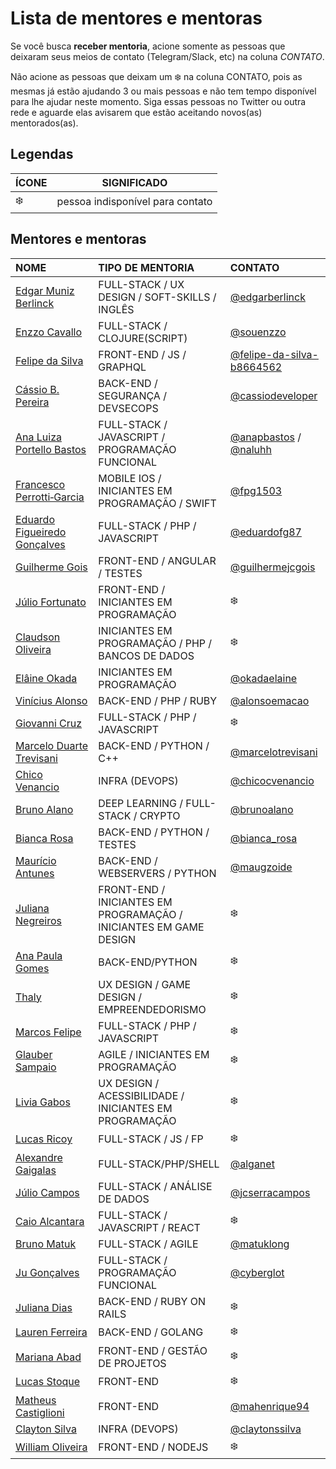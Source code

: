 # Lista de mentores e mentoras

Se você busca **receber mentoria**, acione somente as pessoas que deixaram seus meios de contato (Telegram/Slack, etc) na coluna *CONTATO*.

Não acione as pessoas que deixam um :snowflake: na coluna CONTATO, pois as mesmas já estão ajudando 3 ou mais pessoas e não tem tempo disponível para lhe ajudar neste momento. Siga essas pessoas no Twitter ou outra rede e aguarde elas avisarem que estão aceitando novos(as) mentorados(as).

## Legendas

| ÍCONE | SIGNIFICADO |
| --- | --- |
| :snowflake: | pessoa indisponível para contato |

## Mentores e mentoras

<!-- TEMPLATES DE LINKS DE CONTATO
Twitter -> [@user_name](https://twitter.com/user_name)
Telegram -> [@user_name](https://telegram.me/user_name)
Facebook -> [@user_name](https://www.facebook.com/user_name)
-->

| NOME | TIPO DE MENTORIA | CONTATO |
| :--- | :--- | :--- |
| [Edgar Muniz Berlinck](https://github.com/edgarberlinck) | FULL-STACK / UX DESIGN / SOFT-SKILLS / INGLÊS | [@edgarberlinck](https://twitter.com/edgarberlinck) |
| [Enzzo Cavallo](https://github.com/souenzzo) | FULL-STACK / CLOJURE(SCRIPT) | [@souenzzo](https://telegram.me/souenzzo) |
| [Felipe da Silva](https://github.com/felipe-developer) | FRONT-END / JS / GRAPHQL | [@felipe-da-silva-b8664562](http://linkedin.com/in/felipe-da-silva-b8664562) |
| [Cássio B. Pereira](https://about.me/cassiodeveloper) | BACK-END / SEGURANÇA / DEVSECOPS | [@cassiodeveloper](https://twitter.com/cassiodeveloper) |
| [Ana Luiza Portello Bastos](https://github.com/anabastos) | FULL-STACK / JAVASCRIPT / PROGRAMAÇÃO FUNCIONAL | [@anapbastos](https://telegram.me/anapbastos) / [@naluhh](https://twitter.com/naluhh) |
| [Francesco Perrotti‑Garcia](https://github.com/fpg1503) | MOBILE IOS / INICIANTES EM PROGRAMAÇÃO / SWIFT | [@fpg1503](https://twitter.com/fpg1503) |
| [Eduardo Figueiredo Gonçalves](https://github.com/eduardofg87) | FULL-STACK / PHP / JAVASCRIPT | [@eduardofg87](https://telegram.me/eduardofg87) |
| [Guilherme Gois](https://github.com/guilhermejcgois) | FRONT-END / ANGULAR / TESTES | [@guilhermejcgois](https://twitter.com/guilhermejcgois) |
| [Júlio Fortunato](https://github.com/juliofortunato) | FRONT-END / INICIANTES EM PROGRAMAÇÃO| :snowflake: |
| [Claudson Oliveira](https://github.com/cloudson) |  INICIANTES EM PROGRAMAÇÃO / PHP / BANCOS DE DADOS | :snowflake: |
| [Elâine Okada](https://twitter.com/okadaelaine) | INICIANTES EM PROGRAMAÇÃO | [@okadaelaine](https://telegram.me/okadaelaine) |
| [Vinícius Alonso](https://github.com/viniciusalonso) | BACK-END / PHP / RUBY | [@alonsoemacao](https://twitter.com/alonsoemacao) |
| [Giovanni Cruz](https://github.com/giovannicruz97) | FULL-STACK / PHP / JAVASCRIPT | :snowflake: |
| [Marcelo Duarte Trevisani](https://www.linkedin.com/in/marcelodtrevisani/) | BACK-END / PYTHON / C++ | [@marcelotrevisani](https://telegram.me/marcelotrevisani) |
| [Chico Venancio](https://twitter.com/chicocvenancio) | INFRA (DEVOPS)| [@chicocvenancio](https://telegram.me/chicocvenancio) |
| [Bruno Alano](https://github.com/brunoalano) | DEEP LEARNING / FULL-STACK / CRYPTO | [@brunoalano](https://telegram.me/brunoalano) |
| [Bianca Rosa](http://biancarosa.com.br/) | BACK-END / PYTHON / TESTES | [@bianca_rosa](https://telegram.me/bianca_rosa) |
| [Maurício Antunes](https://www.maugzoide.com/) | BACK-END / WEBSERVERS / PYTHON | [@maugzoide](https://twitter.com/maugzoide) |
| [Juliana Negreiros](https://twitter.com/juunegreiros) |  FRONT-END / INICIANTES EM PROGRAMAÇÃO / INICIANTES EM GAME DESIGN | :snowflake: |
| [Ana Paula Gomes](https://anapaulagomes.me) | BACK-END/PYTHON | :snowflake: |
| [Thaly](https://twitter.com/AtemZero) | UX DESIGN / GAME DESIGN / EMPREENDEDORISMO | :snowflake: |
| [Marcos Felipe](https://github.com/omarkdev) | FULL-STACK / PHP / JAVASCRIPT  | :snowflake: |
| [Glauber Sampaio](https://www.linkedin.com/in/glaubersampaio/) | AGILE / INICIANTES EM PROGRAMAÇÃO | :snowflake: |
| [Livia Gabos](http://liviagabos.com) | UX DESIGN / ACESSIBILIDADE / INICIANTES EM PROGRAMAÇÃO | :snowflake: |
| [Lucas Ricoy](https://github.com/lricoy) | FULL-STACK / JS / FP | :snowflake: |
| [Alexandre Gaigalas](https://github.com/alganet) | FULL-STACK/PHP/SHELL | [@alganet](https://twitter.com/alganet) |
| [Júlio Campos](https://linkedin.com/in/jcserracampos) | FULL-STACK / ANÁLISE DE DADOS | [@jcserracampos](https://telegram.me/jcserracampos) |
| [Caio Alcantara](https://sourcerer.io/clucasalcantara) | FULL-STACK / JAVASCRIPT / REACT | :snowflake: |
| [Bruno Matuk](https://github.com/matuklong) | FULL-STACK / AGILE | [@matuklong](https://telegram.me/matuklong) |
| [Ju Gonçalves](https://cyberglot.me) | FULL-STACK / PROGRAMAÇÃO FUNCIONAL | [@cyberglot](https://twitter.com/cyberglot) |
| [Juliana Dias](https://about.me/juuh42dias) | BACK-END / RUBY ON RAILS | :snowflake: |
| [Lauren Ferreira](https://larien.me) | BACK-END / GOLANG | :snowflake: |
| [Mariana Abad](https://github.com/maaryhabad) | FRONT-END / GESTÃO DE PROJETOS | :snowflake: |
| [Lucas Stoque](https://github.com/stoque) | FRONT-END | :snowflake: |
| [Matheus Castiglioni](https://github.com/mahenrique94) | FRONT-END | [@mahenrique94](https://telegram.me/mahenrique94) |
| [Clayton Silva](https://github.com/claytonsilva) | INFRA (DEVOPS) | [@claytonssilva](https://telegram.me/claytonssilva) |
| [William Oliveira](https://twitter.com/w_oliveiras) | FRONT-END / NODEJS | :snowflake: |

<!-- NÃO ADICIONE SEU NOME NO FINAL DA LISTA, NOVOS MENTORES DEVEM SER ADICIONADOS NO INÍCIO DA LISTA -->
